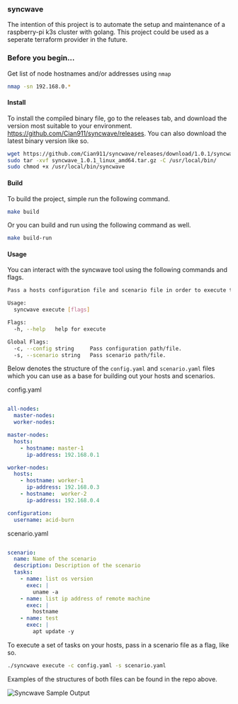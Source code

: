 ### syncwave

The intention of this project is to automate the setup and maintenance of a raspberry-pi k3s cluster with golang. This project could be used as a seperate terraform provider in the future.

### Before you begin...

Get list of node hostnames and/or addresses using `nmap` 

```bash
nmap -sn 192.168.0.*
``` 

#### Install

To install the compiled binary file, go to the releases tab, and download the version most suitable to your environment. https://github.com/Cian911/syncwave/releases. You can also download the latest binary version like so.

```bash
wget https://github.com/Cian911/syncwave/releases/download/1.0.1/syncwave_1.0.1_linux_amd64.tar.gz
sudo tar -xvf syncwave_1.0.1_linux_amd64.tar.gz -C /usr/local/bin/
sudo chmod +x /usr/local/bin/syncwave
```

#### Build

To build the project, simple run the following command.
```bash
make build
```

Or you can build and run using the following command as well.
```bash
make build-run
```

#### Usage

You can interact with the syncwave tool using the following commands and flags.
```bash
Pass a hosts configuration file and scenario file in order to execute tasks on remote hosts.

Usage:
  syncwave execute [flags]

Flags:
  -h, --help   help for execute

Global Flags:
  -c, --config string     Pass configuration path/file.
  -s, --scenario string   Pass scenario path/file.
```

Below denotes the structure of the `config.yaml` and `scenario.yaml` files which  you can use as a base for building out your hosts and scenarios.

config.yaml
```yaml

all-nodes:
  master-nodes:
  worker-nodes:

master-nodes:
  hosts:
    - hostname: master-1
      ip-address: 192.168.0.1

worker-nodes:
  hosts:
    - hostname: worker-1
      ip-address: 192.168.0.3
    - hostname:  worker-2
      ip-address: 192.168.0.4

configuration:
  username: acid-burn
```

scenario.yaml
```yaml

scenario:
  name: Name of the scenario
  description: Description of the scenario
  tasks:
    - name: list os version
      exec: |
        uname -a
    - name: list ip address of remote machine
      exec: |
        hostname
    - name: test
      exec: |
        apt update -y
```

To execute a set of tasks on your hosts, pass in a scenario file as a flag, like so.
```bash
./syncwave execute -c config.yaml -s scenario.yaml
```

Examples of the structures of both files can be found in the repo above.

![Syncwave Sample Output](https://i.imgur.com/qY0KUKG.png)
